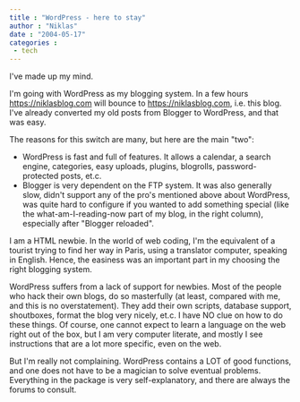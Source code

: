 ```yaml
---
title : "WordPress - here to stay"
author : "Niklas"
date : "2004-05-17"
categories : 
 - tech
---
```


I've made up my mind.

I'm going with WordPress as my blogging system. In a few hours https://niklasblog.com will bounce to https://niklasblog.com, i.e. this blog. I've already converted my old posts from Blogger to WordPress, and that was easy.

The reasons for this switch are many, but here are the main "two":

- WordPress is fast and full of features. It allows a calendar, a search engine, categories, easy uploads, plugins, blogrolls, password-protected posts, et.c.
- Blogger is very dependent on the FTP system. It was also generally slow, didn't support any of the pro's mentioned above about WordPress, was quite hard to configure if you wanted to add something special (like the what-am-I-reading-now part of my blog, in the right column), especially after "Blogger reloaded".

I am a HTML newbie. In the world of web coding, I'm the equivalent of a tourist trying to find her way in Paris, using a translator computer, speaking in English. Hence, the easiness was an important part in my choosing the right blogging system.

WordPress suffers from a lack of support for newbies. Most of the people who hack their own blogs, do so masterfully (at least, compared with me, and this is no overstatement). They add their own scripts, database support, shoutboxes, format the blog very nicely, et.c. I have NO clue on how to do these things. Of course, one cannot expect to learn a language on the web right out of the box, but I am very computer literate, and mostly I see instructions that are a lot more specific, even on the web.

But I'm really not complaining. WordPress contains a LOT of good functions, and one does not have to be a magician to solve eventual problems. Everything in the package is very self-explanatory, and there are always the forums to consult.
